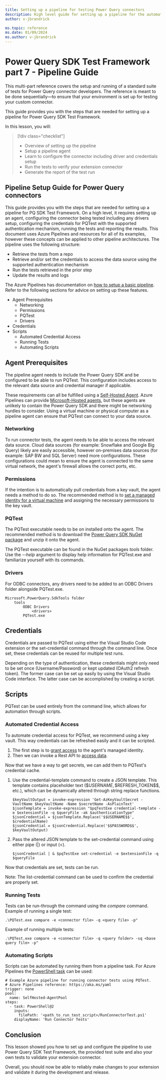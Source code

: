 ```yaml
---
title: Setting up a pipeline for testing Power Query connectors
description: High level guide for setting up a pipeline for the automated testing of Power Query connectors
author: v-jbrandrick

ms.topic: reference
ms.date: 01/09/2024
ms.author: v-jbrandrick
---
```


# Power Query SDK Test Framework part 7 - Pipeline Guide

This multi-part reference covers the setup and running of a standard suite of tests for Power Query connector developers. The reference is meant to be done sequentially—to ensure that your environment is set up for testing your custom connector.

This guide provides you with the steps that are needed for setting up a pipeline for Power Query SDK Test Framework.

In this lesson, you will:

> [!div class="checklist"]
>
> * Overview of setting up the pipeline
> * Setup a pipeline agent
> * Learn to configure the connector including driver and credentials setup
> * Run the tests to verify your extension connector
> * Generate the report of the test run

## Pipeline Setup Guide for Power Query connectors

This guide provides you with the steps that are needed for setting up a pipeline for PQ SDK Test Framework. On a high level, it requires setting up an agent, configuring the connector being tested including any drivers setup, configuring the credentials for PQTest with the supported authentication mechanism, running the tests and reporting the results. This document uses Azure Pipelines and resources for all of its examples, however these concepts can be applied to other pipeline architectures.
The pipeline uses the following structure:

* Retrieve the tests from a repo
* Retrieve and/or set the credentials to access the data source using the supported authentication mechanism
* Run the tests retrieved in the prior step
* Update the results and logs

The Azure Pipelines has documentation on [how to setup a basic pipeline](/azure/devops/pipelines/create-first-pipeline). Refer to the following sections for advice on setting up these features.

* Agent Prerequisites
  * Networking
  * Permissions
  * PQTest
  * Drivers
* Credentials
* Scripts
  * Automated Credential Access
  * Running Tests
  * Automating Scripts

## Agent Prerequisites

The pipeline agent needs to include the Power Query SDK and be configured to be able to run PQTest. This configuration includes access to the relevant data source and credential manager if applicable.

These requirements can all be fulfilled using a [Self-Hosted Agent](/azure/devops/pipelines/agents/windows-agent). Azure Pipelines can provide [Microsoft-Hosted agents](/azure/devops/pipelines/agents/hosted), but these agents are unlikely to contain the Power Query SDK and there might be networking hurdles to consider. Using a virtual machine or physical computer as a pipeline agent can ensure that PQTest can connect to your data source.

### Networking

To run connector tests, the agent needs to be able to access the relevant data source. Cloud data sources (for example: Snowflake and Google Big Query) likely are easily accessible, however on-premises data sources (for example: SAP BW and SQL Server) need more configurations. These configurations could mean to ensure the agent is connected to the same virtual network, the agent's firewall allows the correct ports, etc.

### Permissions

If the intention is to automatically pull credentials from a key vault, the agent needs a method to do so. The recommended method is to [set a managed identity for a virtual machine](/azure/active-directory/managed-identities-azure-resources/qs-configure-portal-windows-vm) and assigning the necessary permissions to the key vault.

### PQTest

The PQTest executable needs to be on installed onto the agent. The recommended method is to download the [Power Query SDK NuGet package](https://www.nuget.org/packages/Microsoft.PowerQuery.SdkTools/) and unzip it onto the agent.

The PQTest executable can be found in the NuGet packages *tools* folder. Use the *--help* argument to display help information for PQTest.exe and familiarize yourself with its commands.

### Drivers

For ODBC connectors, any drivers need to be added to an ODBC Drivers folder alongside PQTest.exe.

```powerquery-m
Microsoft.PowerQuery.SdkTools folder
    tools
        ODBC Drivers
            <drivers>
        PQTest.exe
```

## Credentials

Credentials are passed to PQTest using either the Visual Studio Code extension or the set-credential command through the command line. Once set, these credentials can be reused for multiple test runs.

Depending on the type of authentication, these credentials might only need to be set once (Username/Password) or kept updated (OAuth2 refresh token). The former case can be set up easily by using the Visual Studio Code interface. The latter case can be accomplished by creating a script.

## Scripts

PQTest can be used entirely from the command line, which allows for automation through scripts.

### Automated Credential Access

To automate credential access for PQTest, we recommend using a key vault. This way credentials can be refreshed easily and it can be scripted.

1. The first step is to [grant access](/entra/identity/managed-identities-azure-resources/tutorial-windows-vm-access-nonaad) to the agent's managed identity.
2. Then we can invoke a Rest API to [access data](/entra/identity/managed-identities-azure-resources/tutorial-windows-vm-access-nonaad).

Now that we have a way to get secrets, we can add them to PQTest's credential cache.

1. Use the credential-template command to create a JSON template. This template contains placeholder text (\$$USERNAME$$, \$$REFRESH_TOKEN\$$, etc.), which can be dynamically altered through string replace functions.

    ```powerquery-m
    $keyVaultOutput = invoke-expression 'Get-AzKeyVaultSecret -VaultName $keyVaultName -Name $secretName -AsPlainText'
    $jsonTemplate = invoke-expression "$pqTestExe credential-template -e $extensionFile -q $queryFile -ak $authenticationType"
    $jsonCredential = $jsonTemplate.Replace('$$USERNAME$$', $credentialName)
    $jsonCredential = $jsonCredential.Replace('$$PASSWORD$$', $keyVaultOutput)
    ```

2. Pass the altered JSON template to the set-credential command using either pipe (|) or input (<).

    ```powerquery-m
    $jsonCredential | & $pqTestExe set-credential -e $extensionFile -q $queryFile
    ```

Now that credentials are set, tests can be run.

Note: The list-credential command can be used to confirm the credential are properly set.

### Running Tests

Tests can be run-through the command using the *compare* command. Example of running a single test:

```powerquery-m
.\PQTest.exe compare -e <connector file> -q <query file> -p"
```

Example of running multiple tests:

```powerquery-m
.\PQTest.exe compare -e <connector file> -q <query folder> -sq <base query file> -p"
```

### Automating Scripts

Scripts can be automated by running them from a pipeline task. For Azure Pipelines the [PowerShell task](/azure/devops/pipelines/tasks/reference/powershell-v2) can be used:

```powerquery-m
# Example Azure pipeline for running connector tests using PQTest.
# Azure Pipelines reference: https://aka.ms/yaml
trigger: none
pool:
  name: SelfHosted-AgentPool
steps:
  - task: PowerShell@2
    inputs:
      filePath: '<path_to_run_test_script>/RunConnectorTest.ps1'
    displayName: 'Run Connector Tests'
```

## Conclusion

This lesson showed you how to set up and configure the pipeline to use Power Query SDK Test Framework, the provided test suite and also your own tests to validate your extension connector.

Overall, you should now be able to reliably make changes to your extension and validate it during the development and release.
